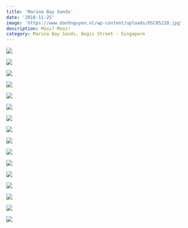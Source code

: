 ```yaml
---
title: 'Marina Bay Sands'
date: '2018-11-25'
image: 'https://www.danhnguyen.nl/wp-content/uploads/DSC05210.jpg'
description: Mooi? Mooi!
category: Marina Bay Sands, Bugis Street - Singapore
---
```


![](https://www.danhnguyen.nl/wp-content/uploads/DSC05210-700x394.jpg)

![](https://www.danhnguyen.nl/wp-content/uploads/DSC05221-700x394.jpg)

![](https://www.danhnguyen.nl/wp-content/uploads/DSC05235-700x394.jpg)

![](https://www.danhnguyen.nl/wp-content/uploads/DSC05251-700x394.jpg)

![](https://www.danhnguyen.nl/wp-content/uploads/DSC05248-700x394.jpg)

![](https://www.danhnguyen.nl/wp-content/uploads/DSC05277-1-700x394.jpg)

![](https://www.danhnguyen.nl/wp-content/uploads/DSC05306-700x394.jpg)

![](https://www.danhnguyen.nl/wp-content/uploads/DSC05338-700x394.jpg)

![](https://www.danhnguyen.nl/wp-content/uploads/DSC05358-700x394.jpg)

![](https://www.danhnguyen.nl/wp-content/uploads/DSC05369-700x394.jpg)

![](https://www.danhnguyen.nl/wp-content/uploads/DSC05374-700x394.jpg)

![](https://www.danhnguyen.nl/wp-content/uploads/DSC05379-700x394.jpg)

![](https://www.danhnguyen.nl/wp-content/uploads/DSC05424-700x394.jpg)

![](https://www.danhnguyen.nl/wp-content/uploads/DSC05426-700x394.jpg)

![](https://www.danhnguyen.nl/wp-content/uploads/DSC05432-700x394.jpg)

![](https://www.danhnguyen.nl/wp-content/uploads/DSC05465-700x394.jpg)
